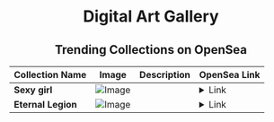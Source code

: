 <div align="center">

# Digital Art Gallery

## Trending Collections on OpenSea

| Collection Name                       | Image                                                                                     | Description                       | OpenSea Link                                                                                          |
|---------------------------------------|-------------------------------------------------------------------------------------------|-----------------------------------|--------------------------------------------------------------------------------------------------------|
| **Sexy girl** | ![Image](https://i.seadn.io/s/raw/files/70f146a7c1d80feab3e799bd264c46ad.png?w=500&auto=format?w=200&auto=format) |  | <details><summary>Link</summary>[Sexy girl](https://opensea.io/collection/sexy-girl-40)</details> |
| **Eternal Legion** | ![Image](https://i.seadn.io/s/raw/files/b814bc4f791e11c0beeb99f91bbc6c7c.jpg?w=500&auto=format?w=200&auto=format) |  | <details><summary>Link</summary>[Eternal Legion](https://opensea.io/collection/eternal-legion-1)</details> |

</div>